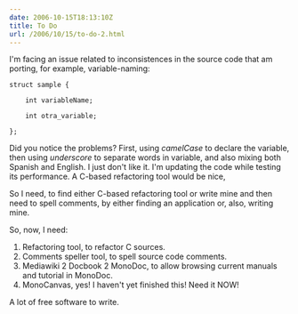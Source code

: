 ```yaml
---
date: 2006-10-15T18:13:10Z
title: To Do
url: /2006/10/15/to-do-2.html
---
```


<p>I'm facing an issue related to inconsistences in the source code that am porting, for example, variable-naming: </p>
<p><code lang="C">struct sample {<br />
    int variableName;<br />
    int otra_variable;<br />
};</code></p>
<p>Did you notice the problems? First, using <em>camelCase</em> to declare the variable, then using <em>underscore</em> to separate words in variable, and also mixing both Spanish and English. I just don't like it. I'm updating the code while testing its performance. A C-based refactoring tool would be nice, </p>
<p>So I need, to find either C-based refactoring tool or write mine and then need to spell comments, by either finding an application or, also, writing mine.</p>
<p>So, now, I need:</p>
<ol>
<li>Refactoring tool, to refactor C sources.</li>
<li>Comments speller tool, to spell source code comments.</li>
<li>Mediawiki 2 Docbook 2 MonoDoc, to allow browsing current manuals and tutorial in MonoDoc.</li>
<li>MonoCanvas, yes! I haven't yet finished this! Need it NOW!</li>
</ol>
<p>A lot of free software to write.</p>
